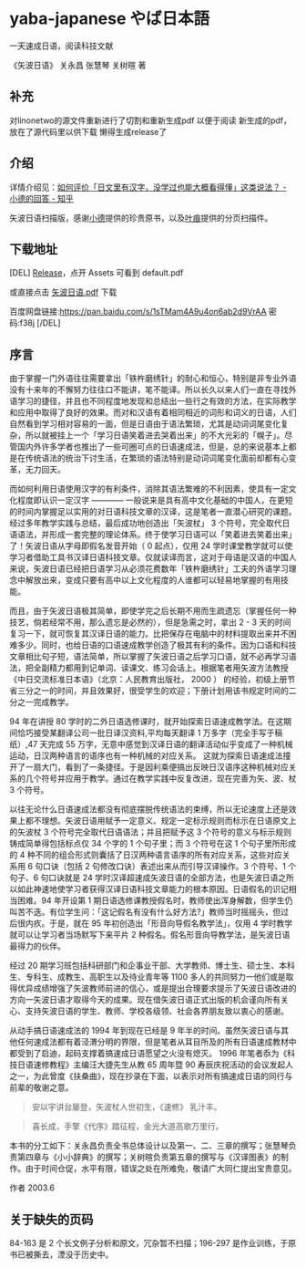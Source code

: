 # yaba-japanese やば日本語

一天速成日语，阅读科技文献

《矢波日语》 关永昌 张慧琴 关树暄 著

## 补充

对linonetwo的源文件重新进行了切割和重新生成pdf 以便于阅读
新生成的pdf，放在了源代码里以供下载
懒得生成release了

## 介绍

详情介绍见：[如何评价「日文里有汉字，没学过也能大概看得懂」这类说法？ - 小德的回答 - 知乎](https://www.zhihu.com/question/44769704/answer/773550786)

矢波日语扫描版，感谢[小德](https://www.zhihu.com/people/guo-wei-12-52)提供的珍贵原书，以及[叶痕](https://www.zhihu.com/people/murata/activities)提供的分页扫描件。

## 下载地址
[DEL]
[Release](https://github.com/linonetwo/yaba-japanese/releases)，点开 Assets 可看到 default.pdf

或直接点击 [矢波日语.pdf](https://github.com/linonetwo/yaba-japanese/releases/download/v1.0/default.pdf) 下载

百度网盘链接:https://pan.baidu.com/s/1sTMam4A9u4on6ab2d9VrAA  密码:f38j
[/DEL]
## 序言

由于掌握一门外语往往需要拿出「铁杵磨绣针」的耐心和恒心，特别是非专业外语没有十来年的不懈努力往往口不能讲，笔不能译。所以长久以来人们一直在寻找外语学习的捷径，并且也不同程度地发现和总结出一些行之有效的方法，在实际教学和应用中取得了良好的效果。而对和汉语有着相同相近的词形和词义的日语，人们自然看到学习相对容易的一面，但是日语由于语法繁琐，尤其是动词词尾变化复杂，所以就被挂上一个「学习日语笑着进去哭着出来」的不大光彩的「幌子」。尽管国内外许多学者也推出了一些可圈可点的日语速成法，但是，总的来说基本上都是在传统语法的统治下讨生活，在繁琐的语法特别是动词词尾变化面前却都有心变革，无力回天。

而如何利用日语使用汉字的有利条件，消除其语法繁难的不利因素，使具有一定文化程度即认识一定汉字 ———— 一般说来是具有高中文化基础的中国人，在更短的时间内掌握足以实用的对日语科技文章的汉译，这是笔者一直潜心研究的课题。经过多年教学实践与总结，最后成功地创造出「矢波杖」 3 个符号，完全取代日语语法，并形成一套完整的理论体系。终于使学习日语可以「笑着进去笑着出来」了！矢波日语从字母即假名发音开始（ 0 起点），仅用 24 学时课堂教学就可以使学习者借助工具书汉译日语科技文章。仅就读译而言，这对于母语是汉语的中国人来说，矢波日语已经把日语学习从必须花费数年「铁杵磨绣针」工夫的外语学习理念中解放出来，变成只要有高中以上文化程度的人谁都可以轻易地掌握的有用技能。

而且，由于矢波日语极其简单，即使学完之后长期不用而生疏遗忘（掌握任何一种技艺，倘若经常不用，那么遗忘是必然的），但是急需之时，拿出 2 - 3 天的时间复习一下，就可恢复其汉译日语的能力。比把保存在电脑中的材料提取出来并不困难多少。同时，也给日语的口语速成教学创造了极其有利的条件。因为口语和科技文章相比句子短，语法简单，所以掌握了矢波日语之后学习口语，就不必再学习语法，把全副精力都用到记单词、读课文、练习会话上。根据笔者用矢波方法教授《中日交流标准日本语》（北京：人民教育出版社， 2000 ） 的经验，初级上册节省三分之一的时间，并且效果好，很受学生的欢迎；下册计划用该书规定时间的二分之一完成教学。

94 年在讲授 80 学时的二外日语选修课时，就开始探索日语速成教学法。在这期间恰巧接受某翻译公司一批日译汉资料,平均每天翻译 1 万多字（完全手写于稿纸）,47 天完成 55 万字，无意中感觉到汉译日语的翻译活动似乎变成了一种机械运动，日汉两种语言的语序也有一种机械的对应关系。 这就为探索日语速成法撞开了一扇大门，看到了一条捷径。于是因利乘便搞出反映日汉语序这种机械对应关系的几个符号并应用于教学。通过在教学实践中反复改进，现在完善为矢、波、杖 3 个符号。

以往无论什么日语速成法都没有彻底摆脱传统语法的束缚，所以无论速度上还是效果上都不理想。矢波日语用赋予一定意义、规定一定标示规则而标示在日语原文上的矢波杖 3 个符号完全取代日语语法；并且把赋予这 3 个符号的意义与标示规则铸成简单得包括标点仅 34 个字的 1 个句子里；而 3 个符号在这 1 个句子里所形成的 4 种不同的组合形式则囊括了日汉两种语言语序的所有对应关系，这些对应关系用 6 句口诀（包括 2 句修改口诀）表述出来从而引导汉译操作。3 个符号、1 个句子、6 句口诀就是 24 学时汉译超速成矢波日语的全部方法，也是矢波日语之所以如此神速地使学习者获得汉译日语科技文章能力的根本原因。日语假名的识记相当困难。94 年开设第 1 期日语选修课教授假名时，教师使出浑身解数，但学生仍叫苦不迭。有位学生问：「这记假名有没有什么好方法?」教师当时摇摇头，但过后很内疚。于是，就在 95 年初创造出「形音向导假名教学法」，仅用 4 学时教学就可以让学习者当场默写下来平片 2 种假名。假名形音向导教学法，是矢波日语最得力的伙伴。

经过 20 期学习班包括科研部门和企事业干部、大学教师、博士生、硕士生、本科生、专科生、成教生、高职生以及待业青年等 1100 多人的共同努力一他们或是取得优异成绩增强了矢波教师前进的信心，或是提出合理要求提示了矢波日语改进的方向一矢波日语才取得今天的成果。现在借矢波日语正式出版的机会谨向所有关心、支持矢波日语的学生、教师、学校各级领、社会各界朋友致以衷心的感谢。

从动手搞日语速成法的 1994 年到现在已经是 9 年半的时间。虽然矢波日语与其他任何速成法都有着泾渭分明的界限，但是笔者从耳目所及的所有日语速成教材中都受到了启迪，起码支撑着搞速成日语愿望之火没有熄灭。 1996 年笔者忝为《科技日语速修教程》主编汪大捷先生从教 65 周年暨 90 寿辰庆祝活动的会议发起人之一，为此曾度《扶桑曲》，现在抄录在下面，以表示对所有搞速成日语的同行与前辈的敬谢之意。

> 安以宇讲台屡登，矢波杖人世初生，《速修》 乳汁丰。

> 喜长成，手擎《代序》踏征程，金光大道高歌万里行。

本书的分工如下：关永昌负责全书总体设计以及第一、二、三章的撰写；张慧琴负责第四章与《小小辞典》的撰写；关树暄负责第五章的撰写与《汉译图表》的制作。由于时间仓促，水平有限，错误之处在所难免，敬请广大同仁提出宝贵意见。

作者
2003.6

## 关于缺失的页码

84-163 是 2 个长文例子分析和原文，冗杂暂不扫描；196-297 是作业训练，于原书已被撕去，湮没于历史中。
